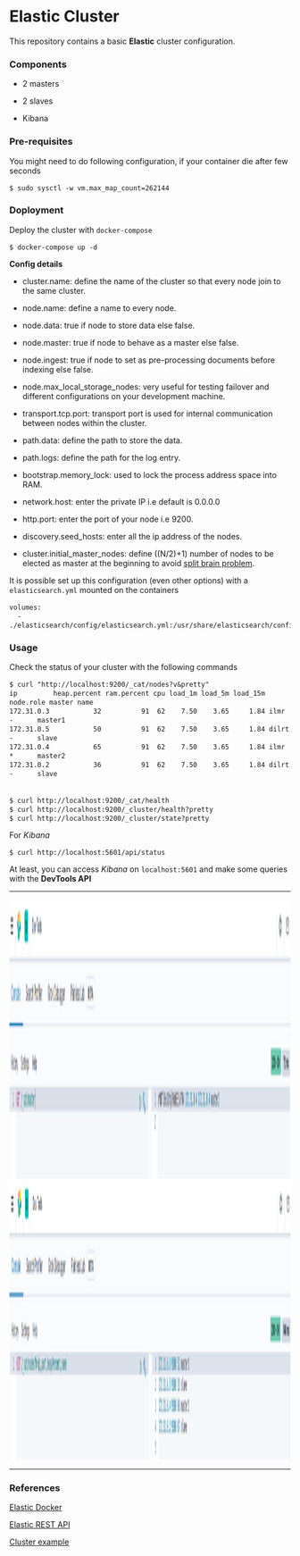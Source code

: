 # Elastic Cluster

This repository contains a basic **Elastic** cluster configuration.

### Components

- 2 masters

- 2 slaves

- Kibana

### Pre-requisites

You might need to do following configuration, if your container die after few seconds

~~~
$ sudo sysctl -w vm.max_map_count=262144
~~~

### Doployment

Deploy the cluster with `docker-compose`

~~~
$ docker-compose up -d
~~~

**Config details**

- cluster.name: define the name of the cluster so that every node join to the same cluster.

- node.name: define a name to every node.

- node.data: true if node to store data else false.

- node.master: true if node to behave as a master else false.

- node.ingest: true if node to set as pre-processing documents before indexing else false.

- node.max_local_storage_nodes: very useful for testing failover and different configurations on your development machine.

- transport.tcp.port: transport port is used for internal communication between nodes within the cluster.

- path.data: define the path to store the data.

- path.logs: define the path for the log entry.

- bootstrap.memory_lock: used to lock the process address space into RAM.

- network.host: enter the private IP i.e default is 0.0.0.0

- http.port: enter the port of your node i.e 9200.

- discovery.seed_hosts: enter all the ip address of the nodes.

- cluster.initial_master_nodes: define ((N/2)+1) number of nodes to be elected as master at the beginning to avoid [split brain problem](https://qbox.io/blog/split-brain-problem-elasticsearch).

It is possible set up this configuration (even other options) with a `elasticsearch.yml` mounted on the containers

~~~
volumes:
  - ./elasticsearch/config/elasticsearch.yml:/usr/share/elasticsearch/config/elasticsearch.yml
~~~

### Usage

Check the status of your cluster with the following commands

~~~
$ curl "http://localhost:9200/_cat/nodes?v&pretty"
ip         heap.percent ram.percent cpu load_1m load_5m load_15m node.role master name
172.31.0.3           32          91  62    7.50    3.65     1.84 ilmr      -      master1
172.31.0.5           50          91  62    7.50    3.65     1.84 dilrt     -      slave
172.31.0.4           65          91  62    7.50    3.65     1.84 ilmr      *      master2
172.31.0.2           36          91  62    7.50    3.65     1.84 dilrt     -      slave


$ curl http://localhost:9200/_cat/health
$ curl http://localhost:9200/_cluster/health?pretty
$ curl http://localhost:9200/_cluster/state?pretty
~~~

For *Kibana*

~~~
$ curl http://localhost:5601/api/status
~~~

At least, you can access *Kibana* on `localhost:5601` and make some queries with the **DevTools API**

---

<img src="./images/dev-api1.png" width="1100" height="500">

<img src="./images/dev-api2.png" width="1100" height="500">

---

### References

[Elastic Docker](https://www.elastic.co/guide/en/elasticsearch/reference/current/docker.html)

[Elastic REST API](https://www.elastic.co/guide/en/elasticsearch/reference/current/rest-apis.html)

[Cluster example](https://medium.com/@jitendrashah1015/elasticsearch-es-cluster-setup-with-high-availability-and-rbac-enabled-kibana-b5f4e54c4631)
